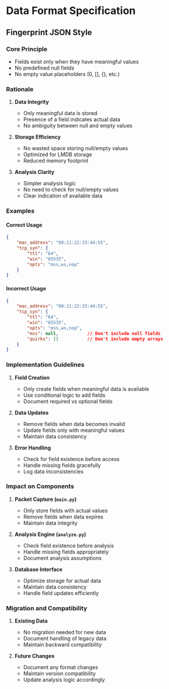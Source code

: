 # Data Format Specification

## Fingerprint JSON Style

### Core Principle
- Fields exist only when they have meaningful values
- No predefined null fields
- No empty value placeholders (0, [], {}, etc.)

### Rationale
1. **Data Integrity**
   - Only meaningful data is stored
   - Presence of a field indicates actual data
   - No ambiguity between null and empty values

2. **Storage Efficiency**
   - No wasted space storing null/empty values
   - Optimized for LMDB storage
   - Reduced memory footprint

3. **Analysis Clarity**
   - Simpler analysis logic
   - No need to check for null/empty values
   - Clear indication of available data

### Examples

#### Correct Usage
```json
{
    "mac_address": "00:11:22:33:44:55",
    "tcp_syn": {
        "ttl": "64",
        "win": "65535",
        "opts": "mss,ws,nop"
    }
}
```

#### Incorrect Usage
```json
{
    "mac_address": "00:11:22:33:44:55",
    "tcp_syn": {
        "ttl": "64",
        "win": "65535",
        "opts": "mss,ws,nop",
        "mss": null,           // Don't include null fields
        "quirks": []           // Don't include empty arrays
    }
}
```

### Implementation Guidelines

1. **Field Creation**
   - Only create fields when meaningful data is available
   - Use conditional logic to add fields
   - Document required vs optional fields

2. **Data Updates**
   - Remove fields when data becomes invalid
   - Update fields only with meaningful values
   - Maintain data consistency

3. **Error Handling**
   - Check for field existence before access
   - Handle missing fields gracefully
   - Log data inconsistencies

### Impact on Components

1. **Packet Capture (`main.py`)**
   - Only store fields with actual values
   - Remove fields when data expires
   - Maintain data integrity

2. **Analysis Engine (`analyze.py`)**
   - Check field existence before analysis
   - Handle missing fields appropriately
   - Document analysis assumptions

3. **Database Interface**
   - Optimize storage for actual data
   - Maintain data consistency
   - Handle field updates efficiently

### Migration and Compatibility

1. **Existing Data**
   - No migration needed for new data
   - Document handling of legacy data
   - Maintain backward compatibility

2. **Future Changes**
   - Document any format changes
   - Maintain version compatibility
   - Update analysis logic accordingly